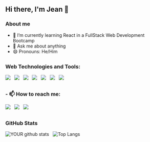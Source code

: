 ## Hi there, I'm Jean 👋

### About me

- 🌱 I’m currently learning React in a FullStack Web Development Bootcamp
- 💬 Ask me about anything
- 😄 Pronouns: He/Him
 ##
 
 ### Web Technologies and Tools:
 <img src="https://img.shields.io/badge/HTML5-E34F26?style=for-the-badge&logo=html5&logoColor=white" /> <span>&nbsp;</span> <img src="https://img.shields.io/badge/CSS3-1572B6?style=for-the-badge&logo=css3&logoColor=white" />  <span>&nbsp;</span> <img src="https://img.shields.io/badge/JavaScript-323330?style=for-the-badge&logo=javascript&logoColor=F7DF1E" /> <span>&nbsp;</span> <img src="https://img.shields.io/badge/React-20232A?style=for-the-badge&logo=react&logoColor=61DAFB" /> <span>&nbsp;</span> <img src="https://img.shields.io/badge/Git-F05032?style=for-the-badge&logo=git&logoColor=white" /> <span>&nbsp;</span> <img src="https://img.shields.io/badge/Visual_Studio_Code-0078D4?style=for-the-badge&logo=visual%20studio%20code&logoColor=white" /> <span>&nbsp;</span> <img src="https://img.shields.io/badge/styled--components-DB7093?style=for-the-badge&logo=styled-components&logoColor=white" />
 ##
### - 📫 How to reach me:    
[<img src="https://img.shields.io/badge/linkedin-%230077B5.svg?&style=for-the-badge&logo=linkedin&logoColor=white" />](https://www.linkedin.com/in/jean-frança-4b1ab121a/) <span>&nbsp;</span> [<img src = "https://img.shields.io/badge/instagram-%23E4405F.svg?&style=for-the-badge&logo=instagram&logoColor=white">](https://www.instagram.com/jean13franca/) <span>&nbsp;</span> [<img src = "https://img.shields.io/badge/Gmail-D14836?style=for-the-badge&logo=gmail&logoColor=white">](mailto:jean13franca@gmail.com)
##
### GitHub Stats
 ![YOUR github stats](https://github-readme-stats.vercel.app/api?username=jefranca) <span>&nbsp;</span>
 ![Top Langs](https://github-readme-stats.vercel.app/api/top-langs/?username=jeanfranca&layout=compact)



<!--
**jefranca/jefranca** is a ✨ _special_ ✨ repository because its `README.md` (this file) appears on your GitHub profile.

Here are some ideas to get you started:

- 🔭 I’m currently working on ...
- 🌱 I’m currently learning ...
- 👯 I’m looking to collaborate on ...
- 🤔 I’m looking for help with ...
- 💬 Ask me about ...
- 📫 How to reach me: ...
- 😄 Pronouns: ...
- ⚡ Fun fact: ...
-->
